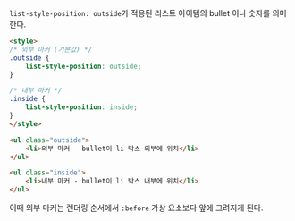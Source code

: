 `list-style-position: outside`가 적용된 리스트 아이템의 bullet 이나 숫자를 의미한다.

```html
<style>
/* 외부 마커 (기본값) */
.outside {
    list-style-position: outside;
}

/* 내부 마커 */
.inside {
    list-style-position: inside;
}
</style>

<ul class="outside">
    <li>외부 마커 - bullet이 li 박스 외부에 위치</li>
</ul>

<ul class="inside">
    <li>내부 마커 - bullet이 li 박스 내부에 위치</li>
</ul>
```

이때 외부 마커는 렌더링 순서에서 `:before` 가상 요소보다 앞에 그려지게 된다.